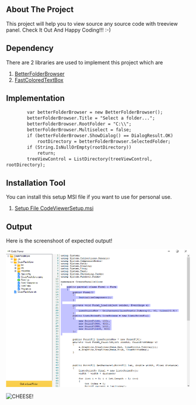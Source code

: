 <!-- ABOUT THE PROJECT -->
## About The Project
This project will help you to view source any source code with treeview panel. 
Check It Out And Happy Coding!!! 
:-)

## Dependency
There are 2 libraries are used to implement this project which are 
1. [BetterFolderBrowser](https://www.nuget.org/packages/BetterFolderBrowser/) 
2. [FastColoredTextBox](https://www.nuget.org/packages/FastColoredTextBox) 


## Implementation

            var betterFolderBrowser = new BetterFolderBrowser();
            betterFolderBrowser.Title = "Select a folder...";
            betterFolderBrowser.RootFolder = "C:\\";
            betterFolderBrowser.Multiselect = false;
            if (betterFolderBrowser.ShowDialog() == DialogResult.OK)
                rootDirectory = betterFolderBrowser.SelectedFolder;
            if (String.IsNullOrEmpty(rootDirectory))
                return;
            treeViewControl = ListDirectory(treeViewControl, rootDirectory);
            
            
## Installation Tool
You can install this setup MSI file if you want to use for personal use. 
1. [Setup File CodeViewerSetup.msi](https://github.com/ThanbirTamim/CodeViewer/tree/main/CodeViewerSetup/Debug) 


## Output
Here is the screenshoot of expected output!

![CHEESE!](test.png)

![CHEESE!](test.gif)
